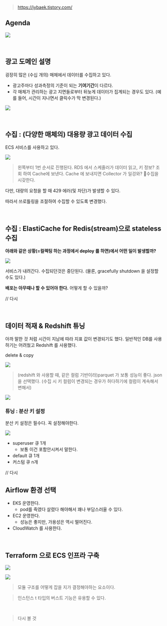> https://jybaek.tistory.com/

## Agenda

![](../../images/[아키텍처]%20광고%20데이터%20수집을%20위한%20인프라%20구축_12.png)

<br>

## 광고 도메인 설명

굉장히 많은 (수십 개의) 매체에서 데이터를 수집하고 있다.

- 광고주마다 성과측정의 기준이 되는 **기여기간**이 다르다.
- 각 매체가 관리하는 광고 지면들로부터 뒤늦게 데이터가 집계되는 경우도 있다. (예를 들어, 시간이 지나면서 클릭수가 막 변경된다.)

![](../../images/[아키텍처]%20광고%20데이터%20수집을%20위한%20인프라%20구축_02.png)

<br>

## 수집 : (다양한 매체의) 대용량 광고 데이터 수집

ECS 서비스를 사용하고 있다.

![](../../images/[아키텍처]%20광고%20데이터%20수집을%20위한%20인프라%20구축_05.png)

> 왼쪽부터 1번 순서로 진행된다. 
> RDS 에서 스케줄러가 데이터 읽고, 키 정보? 조회 하여 Cache에 보낸다.
> Cache 에 보내지면 Collector 가 일겅와? 수집을 시갖한다.


다만, 대량의 요청을 할 때 429 에러(및 차단)가 발생할 수 있다.

따라서 쓰로틀링을 조절하여 수집할 수 있도록 변경했다.

<br>

## 수집 : ElastiCache for Redis(stream)으로 stateless 수집

**아래와 같은 상황(=컬렉팅 하는 과정에서 deploy 를 하면)에서 어떤 일이 발생할까?**

![](../../images/[아키텍처]%20광고%20데이터%20수집을%20위한%20인프라%20구축_43.png)

서비스가 내려간다. 수집되던것은 중단된다. (물론, gracefully shutdown 을 설정할 수도 있다.)

**배포는 아무때나 할 수 있어야 한다.** 어떻게 할 수 있을까?

// 다시


<br>

## 데이터 적재 & Redshift 튜닝

아까 말한 것 처럼 시간이 지남에 따라 지표 값이 변경되기도 했다. 일반적인 DB를 사용하기는 어려웠고 Redshift 를 사용했다.

delete & copy

![](../../images/[아키텍처]%20광고%20데이터%20수집을%20위한%20인프라%20구축_16.png)

> (redshift 와 사용할 때, 같은 컬럼 기반이라)parquet 가 보통 성능이 좋다.
> json 을 선택했다. (수집 시 키 컬럼이 변경되는 경우가 허다하기에 컬럼이 계속해서 변해서)

![](../../images/[아키텍처]%20광고%20데이터%20수집을%20위한%20인프라%20구축_07.png)

### 튜닝 : 분산 키 설정

분산 키 설정은 필수다. 꼭 설정해야한다.


![](../../images/[아키텍처]%20광고%20데이터%20수집을%20위한%20인프라%20구축_20.png)

- superuser 큐 1개
  - 보통 이건 포함안시켜서 말한다.
- default 큐 1개
- 커스텀 큐 n개


// 다시

## Airflow 환경 선택

- EKS 운영한다.
  - pod를 죽였다 살렸다 해야해서 꽤나 부담스러울 수 있다.
- EC2 운영한다.
  - 성능은 좋지만, 가용성은 역시 떨어진다.
- CloudWatch 를 사용한다.

<br>

## Terraform 으로 ECS 인프라 구축

![](../../images/[아키텍처]%20광고%20데이터%20수집을%20위한%20인프라%20구축_34.png)

![](../../images/[아키텍처]%20광고%20데이터%20수집을%20위한%20인프라%20구축_42.png)

> 모듈 구조를 어떻게 잡을 지가 결정해야하는 요소이다.

> 인스턴스 t 타입의 버스트 기능은 유용할 수 있다.

<br>

> 다시 볼 것